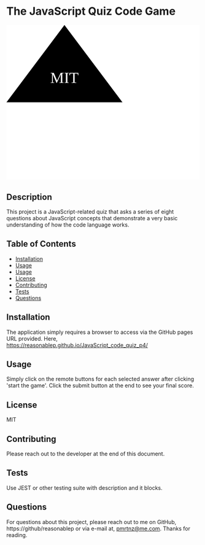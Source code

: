 # The JavaScript Quiz Code Game

[![License: MIT](/assets/badgeMIT.svg)](https://opensource.org/licenses/MIT)
  
## Description
This project is a JavaScript-related quiz that asks a series of eight questions about JavaScript concepts that demonstrate a very basic understanding of how the code language works.

## Table of Contents

- [Installation](#installation)
- [Usage](#usage)
- [Usage](#usage)
- [License](#license)
- [Contributing](#contributing)
- [Tests](#tests)
- [Questions](#questions)

  
## Installation
The application simply requires a browser to access via the GitHub pages URL provided. Here, https://reasonablep.github.io/JavaScript_code_quiz_p4/

## Usage
Simply click on the remote buttons for each selected answer after clicking 'start the game'. Click the submit button at the end to see your final score.

## License
MIT

## Contributing
Please reach out to the developer at the end of this document.

## Tests
Use JEST or other testing suite with description and it blocks.

## Questions
For questions about this project, please reach out to me on GitHub, https://github/reasonablep or via e-mail at, pmrtnz@me.com. Thanks for reading. 
